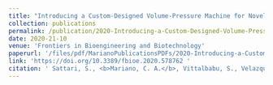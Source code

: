 ```yaml
---
title: "Introducing a Custom-Designed Volume-Pressure Machine for Novel Measurements of Whole Lung Organ Viscoelasticity and Direct Comparisons between Positive- and Negative- Pressure Ventilation"
collection: publications
permalink: /publication/2020-Introducing-a-Custom-Designed-Volume-Pressure-Machine
date: 2020-21-10
venue: 'Frontiers in Bioengineering and Biotechnology'
paperurl: '/files/pdf/MarianoPublicationsPDFs/2020-Introducing-a-Custom-Designed-Volume-Pressure-Machine.pdf'
link: 'https://doi.org/10.3389/fbioe.2020.578762 '
citation: ' Sattari, S., <b>Mariano, C. A.</b>, Vittalbabu, S., Velazquez, J., Postma, J., Horst, C., Teh, E., Nordgren TM, & Eskandari, M. (2020). &quot;Introducing a Custom-Designed Volume-Pressure Machine for Novel Measurements of Whole Lung Organ Viscoelasticity and Direct Comparisons between Positive- and Negative- Pressure Ventilation. &quot; <i>Frontiers in Bioengineering and Biotechnology</i>,1183. doi:10.3389/fbioe.2020.578762'
---
```



